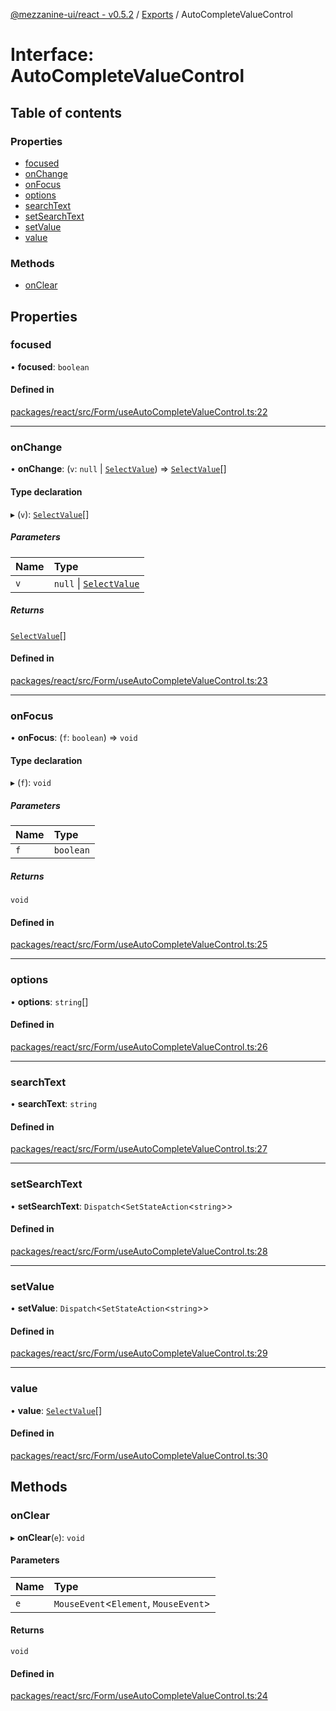 [@mezzanine-ui/react - v0.5.2](../README.md) / [Exports](../modules.md) / AutoCompleteValueControl

# Interface: AutoCompleteValueControl

## Table of contents

### Properties

- [focused](autocompletevaluecontrol.md#focused)
- [onChange](autocompletevaluecontrol.md#onchange)
- [onFocus](autocompletevaluecontrol.md#onfocus)
- [options](autocompletevaluecontrol.md#options)
- [searchText](autocompletevaluecontrol.md#searchtext)
- [setSearchText](autocompletevaluecontrol.md#setsearchtext)
- [setValue](autocompletevaluecontrol.md#setvalue)
- [value](autocompletevaluecontrol.md#value)

### Methods

- [onClear](autocompletevaluecontrol.md#onclear)

## Properties

### focused

• **focused**: `boolean`

#### Defined in

[packages/react/src/Form/useAutoCompleteValueControl.ts:22](https://github.com/Mezzanine-UI/mezzanine/blob/83e0173/packages/react/src/Form/useAutoCompleteValueControl.ts#L22)

___

### onChange

• **onChange**: (`v`: ``null`` \| [`SelectValue`](selectvalue.md)) => [`SelectValue`](selectvalue.md)[]

#### Type declaration

▸ (`v`): [`SelectValue`](selectvalue.md)[]

##### Parameters

| Name | Type |
| :------ | :------ |
| `v` | ``null`` \| [`SelectValue`](selectvalue.md) |

##### Returns

[`SelectValue`](selectvalue.md)[]

#### Defined in

[packages/react/src/Form/useAutoCompleteValueControl.ts:23](https://github.com/Mezzanine-UI/mezzanine/blob/83e0173/packages/react/src/Form/useAutoCompleteValueControl.ts#L23)

___

### onFocus

• **onFocus**: (`f`: `boolean`) => `void`

#### Type declaration

▸ (`f`): `void`

##### Parameters

| Name | Type |
| :------ | :------ |
| `f` | `boolean` |

##### Returns

`void`

#### Defined in

[packages/react/src/Form/useAutoCompleteValueControl.ts:25](https://github.com/Mezzanine-UI/mezzanine/blob/83e0173/packages/react/src/Form/useAutoCompleteValueControl.ts#L25)

___

### options

• **options**: `string`[]

#### Defined in

[packages/react/src/Form/useAutoCompleteValueControl.ts:26](https://github.com/Mezzanine-UI/mezzanine/blob/83e0173/packages/react/src/Form/useAutoCompleteValueControl.ts#L26)

___

### searchText

• **searchText**: `string`

#### Defined in

[packages/react/src/Form/useAutoCompleteValueControl.ts:27](https://github.com/Mezzanine-UI/mezzanine/blob/83e0173/packages/react/src/Form/useAutoCompleteValueControl.ts#L27)

___

### setSearchText

• **setSearchText**: `Dispatch`<`SetStateAction`<`string`\>\>

#### Defined in

[packages/react/src/Form/useAutoCompleteValueControl.ts:28](https://github.com/Mezzanine-UI/mezzanine/blob/83e0173/packages/react/src/Form/useAutoCompleteValueControl.ts#L28)

___

### setValue

• **setValue**: `Dispatch`<`SetStateAction`<`string`\>\>

#### Defined in

[packages/react/src/Form/useAutoCompleteValueControl.ts:29](https://github.com/Mezzanine-UI/mezzanine/blob/83e0173/packages/react/src/Form/useAutoCompleteValueControl.ts#L29)

___

### value

• **value**: [`SelectValue`](selectvalue.md)[]

#### Defined in

[packages/react/src/Form/useAutoCompleteValueControl.ts:30](https://github.com/Mezzanine-UI/mezzanine/blob/83e0173/packages/react/src/Form/useAutoCompleteValueControl.ts#L30)

## Methods

### onClear

▸ **onClear**(`e`): `void`

#### Parameters

| Name | Type |
| :------ | :------ |
| `e` | `MouseEvent`<`Element`, `MouseEvent`\> |

#### Returns

`void`

#### Defined in

[packages/react/src/Form/useAutoCompleteValueControl.ts:24](https://github.com/Mezzanine-UI/mezzanine/blob/83e0173/packages/react/src/Form/useAutoCompleteValueControl.ts#L24)
